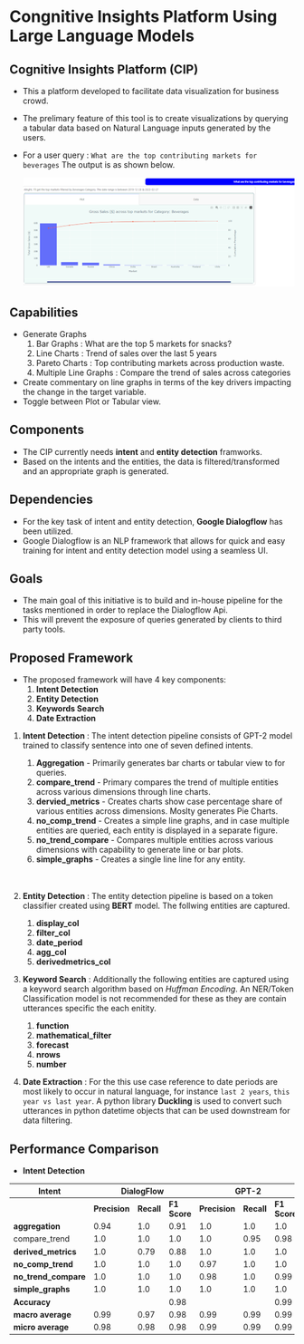 # **Congnitive Insights Platform Using Large Language Models**

## **Cognitive Insights Platform (CIP)**
- This a platform developed to facilitate data visualization for business crowd. 
- The prelimary feature of this tool is to create visualizations by querying a tabular data based on Natural Language inputs generated by the users.

- For a user query : `What are the top contributing markets for beverages`
The output is as shown below.

  ![](assets/image.png)


## **Capabilities**
- Generate Graphs
    1. Bar Graphs : What are the top 5 markets for snacks?
    2. Line Charts : Trend of sales over the last 5 years
    3. Pareto Charts : Top contributing markets across production waste.
    4. Multiple Line Graphs : Compare the trend of sales across categories
- Create commentary on line graphs in terms of the key drivers impacting the change in the target variable.
- Toggle between Plot or Tabular view.

## **Components**
- The CIP currently needs **intent** and **entity detection** framworks.
- Based on the intents and the entities, the data is filtered/transformed and an appropriate graph is generated.

## **Dependencies**
- For the key task of intent and entity detection, **Google Dialogflow** has been utilized. 
- Google Dialogflow is an NLP framework that allows for quick and easy training for intent and entity detection model using a seamless UI.


## **Goals**

- The main goal of this initiative is to build and in-house pipeline for the tasks mentioned in order to replace the Dialogflow Api.
- This will prevent the exposure of queries generated by clients to third party tools.

## **Proposed Framework**

- The proposed framework will have 4 key components:
    1. **Intent Detection**
    2. **Entity Detection**
    3. **Keywords Search**
    4. **Date Extraction**

1. **Intent Detection** : The intent detection pipeline consists of GPT-2 model trained to classify sentence into one of seven defined intents. 
    1. **Aggregation** - Primarily generates bar charts or tabular view to for queries.
    2. **compare_trend** - Primary compares the trend of multiple entities across various dimensions through line charts.
    3. **dervied_metrics** - Creates charts show case percentage share of various entities across dimensions. Moslty generates Pie Charts.
    4. **no_comp_trend** - Creates a simple line graphs, and in case multiple entities are queried, each entity is displayed in a separate figure.
    5. **no_trend_compare** - Compares multiple entities across various dimensions with capability to generate line or bar plots.
    6. **simple_graphs** - Creates a single line line for any entity.
    <br>
    <br>

2. **Entity Detection** : The entity detection pipeline is based on a token classifier created using **BERT** model. The follwing entities are captured.
    1. **display_col**
    2. **filter_col**
    3. **date_period**
    4. **agg_col**
    5. **derivedmetrics_col**

3. **Keyword Search** : Additionally the following entities are captured using a keyword search algorithm based on *Huffman Encoding*. An NER/Token Classification model is not recommended for these as they are contain utterances specific the each enitity.
    1. **function** 
    2. **mathematical_filter**
    3. **forecast**
    4. **nrows**
    5. **number**

4. **Date Extraction** : For the this use case reference to date periods are most likely to occur in natural language, for instance `last 2 years`, `this year vs last year`. A python library **Duckling** is used to convert such utterances in python datetime objects that can be used downstream for data filtering.

## **Performance Comparison**

- **Intent Detection**

<table class="tg">
<thead>
  <tr>
    <th class="tg-lboi"><b>Intent</b></th>
    <th class="tg-lboi" colspan="3"><b>DialogFlow</b></th>
    <th class="tg-lboi" colspan="3"><b>GPT-2</b></th>
  </tr>
</thead>
<tbody>
  <tr>
    <td class="tg-lboi"></td>
    <td class="tg-lboi"><b>Precision</b></td>
    <td class="tg-lboi"><b>Recall</b></td>
    <td class="tg-lboi"><b>F1 Score</b></td>
    <td class="tg-lboi"><b>Precision</b></td>
    <td class="tg-lboi"><b>Recall</b></td>
    <td class="tg-lboi"><b>F1 Score</b></td>
  </tr>
  <tr>
    <td class="tg-lboi"><b>aggregation</b></td>
    <td class="tg-lboi">0.94</td>
    <td class="tg-lboi">1.0</td>
    <td class="tg-lboi">0.91</td>
    <td class="tg-lboi">1.0</td>
    <td class="tg-lboi">1.0</td>
    <td class="tg-lboi">1.0</td>
  </tr>
  <tr>
    <td class="tg-lboi"></b>compare_trend</b></td>
    <td class="tg-lboi">1.0</td>
    <td class="tg-lboi">1.0</td>
    <td class="tg-lboi">1.0</td>
    <td class="tg-lboi">1.0</td>
    <td class="tg-lboi">0.95</td>
    <td class="tg-lboi">0.98</td>
  </tr>
  <tr>
    <td class="tg-lboi"><b>derived_metrics</b></td>
    <td class="tg-lboi">1.0</td>
    <td class="tg-lboi">0.79</td>
    <td class="tg-lboi">0.88</td>
    <td class="tg-lboi">1.0</td>
    <td class="tg-lboi">1.0</td>
    <td class="tg-lboi">1.0</td>
  </tr>
  <tr>
    <td class="tg-lboi"><b>no_comp_trend</b></td>
    <td class="tg-lboi">1.0</td>
    <td class="tg-lboi">1.0</td>
    <td class="tg-lboi">1.0</td>
    <td class="tg-lboi">0.97</td>
    <td class="tg-lboi">1.0</td>
    <td class="tg-lboi">1.0</td>
  </tr>
  <tr>
    <td class="tg-lboi"><b>no_trend_compare</b></td>
    <td class="tg-lboi">1.0</td>
    <td class="tg-lboi">1.0</td>
    <td class="tg-lboi">1.0</td>
    <td class="tg-lboi">0.98</td>
    <td class="tg-lboi">1.0</td>
    <td class="tg-lboi">0.99</td>
  </tr>
  <tr>
    <td class="tg-lboi"><b>simple_graphs</b></td>
    <td class="tg-lboi">1.0</td>
    <td class="tg-lboi">1.0</td>
    <td class="tg-lboi">1.0</td>
    <td class="tg-lboi">1.0</td>
    <td class="tg-lboi">1.0</td>
    <td class="tg-lboi">1.0</td>
  </tr>
  <tr>
    <td class="tg-lboi"><b>Accuracy</b></td>
    <td class="tg-lboi"></td>
    <td class="tg-lboi"></td>
    <td class="tg-lboi">0.98</td>
    <td class="tg-lboi"></td>
    <td class="tg-lboi"></td>
    <td class="tg-lboi">0.99</td>
  </tr>
  <tr>
    <td class="tg-lboi"><b>macro average</b></td>
    <td class="tg-lboi">0.99</td>
    <td class="tg-lboi">0.97</td>
    <td class="tg-lboi">0.98</td>
    <td class="tg-lboi">0.99</td>
    <td class="tg-lboi">0.99</td>
    <td class="tg-lboi">0.99</td>
  </tr>
  <tr>
    <td class="tg-lboi"><b>micro average</b></td>
    <td class="tg-lboi">0.98</td>
    <td class="tg-lboi">0.98</td>
    <td class="tg-lboi">0.98</td>
    <td class="tg-lboi">0.99</td>
    <td class="tg-lboi">0.99</td>
    <td class="tg-lboi">0.99</td>
  </tr>
</tbody>
</table>

